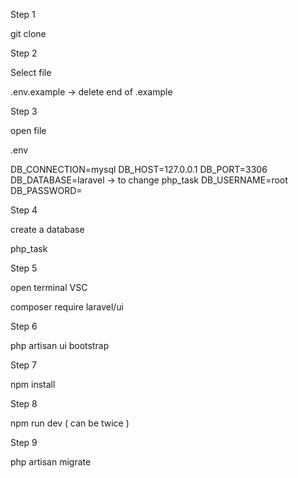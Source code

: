Step 1

git clone

Step 2

Select file

.env.example -> delete end of .example

Step 3

open file

.env

DB_CONNECTION=mysql
DB_HOST=127.0.0.1
DB_PORT=3306
DB_DATABASE=laravel -> to change  php_task
DB_USERNAME=root
DB_PASSWORD=

Step 4

create a database

php_task

Step 5

open terminal VSC

composer require laravel/ui

Step 6

php artisan ui bootstrap

Step 7

npm install

Step 8

npm run dev ( can be twice )

Step 9

php artisan migrate
